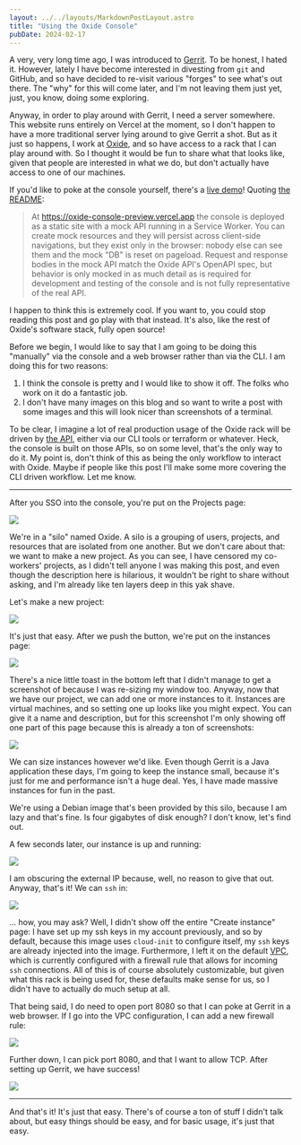 ```yaml
---
layout: ../../layouts/MarkdownPostLayout.astro
title: "Using the Oxide Console"
pubDate: 2024-02-17
---
```


A very, very long time ago, I was introduced to [Gerrit][gerrit]. To be honest,
I hated it. However, lately I have become interested in divesting from
`git` and GitHub, and so have decided to re-visit various "forges" to see what's
out there. The "why" for this will come later, and I'm not leaving them just yet,
just, you know, doing some exploring.

Anyway, in order to play around with Gerrit, I need a server somewhere. This
website runs entirely on Vercel at the moment, so I don't happen to have a
more traditional server lying around to give Gerrit a shot. But as it just so
happens, I work at [Oxide][oxide], and so have access to a rack that I can play
around with. So I thought it would be fun to share what that looks like, given
that people are interested in what we do, but don't actually have access to
one of our machines. 

If you'd like to poke at the console yourself, there's a [live demo][live-demo]!
Quoting [the README][console-readme]:

> At https://oxide-console-preview.vercel.app the console is deployed as a
> static site with a mock API running in a Service Worker. You can create mock
> resources and they will persist across client-side navigations, but they exist
> only in the browser: nobody else can see them and the mock "DB" is reset on
> pageload. Request and response bodies in the mock API match the Oxide API's
> OpenAPI spec, but behavior is only mocked in as much detail as is required for
> development and testing of the console and is not fully representative of the
> real API.

I happen to think this is extremely cool. If you want to, you could stop reading
this post and go play with that instead. It's also, like the rest of Oxide's software
stack, fully open source!

Before we begin, I would like to say that I am going to be doing this "manually"
via the console and a web browser rather than via the CLI. I am doing this for
two reasons:

1. I think the console is pretty and I would like to show it off. The folks who
   work on it do a fantastic job.
2. I don't have many images on this blog and so want to write a post with some
   images and this will look nicer than screenshots of a terminal.

To be clear, I imagine a lot of real production usage of the Oxide rack will be
driven by [the API][oxide-api], either via our CLI tools or terraform or
whatever. Heck, the console is built on those APIs, so on some level, that's the
only way to do it. My point is, don't think of this as being the only workflow
to interact with Oxide. Maybe if people like this post I'll make some more
covering the CLI driven workflow. Let me know.

--------

After you SSO into the console, you're put on the Projects page:

<img src="../img/2024-02-17/projects.png">

We're in a "silo" named Oxide. A silo is a grouping of users, projects, and
resources that are isolated from one another. But we don't care about that:
we want to make a new project. As you can see, I have censored my co-workers'
projects, as I didn't tell anyone I was making this post, and even though
the description here is hilarious, it wouldn't be right to share without asking,
and I'm already like ten layers deep in this yak shave.

Let's make a new project:

<img src="../img/2024-02-17/new-project.png">

It's just that easy. After we push the button, we're put on the instances page:

<img src="../img/2024-02-17/instances.png">

There's a nice little toast in the bottom left that I didn't manage to get a
screenshot of because I was re-sizing my window too. Anyway, now that we have
our project, we can add one or more instances to it. Instances are virtual
machines, and so setting one up looks like you might expect. You can give it
a name and description, but for this screenshot I'm only showing off one part
of this page because this is already a ton of screenshots:

<img src="../img/2024-02-17/create-instance.png">

We can size instances however we'd like. Even though Gerrit is a Java
application these days, I'm going to keep the instance small, because it's just
for me and performance isn't a huge deal. Yes, I have made massive instances for
fun in the past.

We're using a Debian image that's been provided by this silo, because I am lazy
and that's fine. Is four gigabytes of disk enough? I don't know, let's find out.

A few seconds later, our instance is up and running:

<img src="../img/2024-02-17/instance.png">

I am obscuring the external IP because, well, no reason to give that out.
Anyway, that's it! We can `ssh` in:

<img src="../img/2024-02-17/login.png">

... how, you may ask? Well, I didn't show off the entire "Create instance" page:
I have set up my ssh keys in my account previously, and so by default, because
this image uses `cloud-init` to configure itself, my `ssh` keys are already
injected into the image. Furthermore, I left it on the default [VPC][vpc], which
is currently configured with a firewall rule that allows for incoming `ssh`
connections. All of this is of course absolutely customizable, but given what
this rack is being used for, these defaults make sense for us, so I didn't have
to actually do much setup at all.

That being said, I do need to open port 8080 so that I can poke at Gerrit in
a web browser. If I go into the VPC configuration, I can add a new firewall rule:

<img src="../img/2024-02-17/add-firewall-rule.png">

Further down, I can pick port 8080, and that I want to allow TCP. After setting
up Gerrit, we have success!

<img src="../img/2024-02-17/success.png">

------

And that's it! It's just that easy. There's of course a ton of stuff I didn't
talk about, but easy things should be easy, and for basic usage, it's just that
easy.

[gerrit]: https://en.wikipedia.org/wiki/Gerrit_(software)
[oxide]: https://oxide.computer/
[live-demo]: https://oxide-console-preview.vercel.app/
[console-readme]: https://github.com/oxidecomputer/console?tab=readme-ov-file#live-demo
[oxide-api]: https://docs.oxide.computer/guides/introduction#_overview
[vpc]: https://en.wikipedia.org/wiki/Virtual_private_cloud
